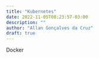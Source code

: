 ```yaml
---
title: "Kubernetes"
date: 2022-11-05T08:23:57-03:00
description: ""
author: "Allan Gonçalves da Cruz"
draft: true
---
```


Docker
